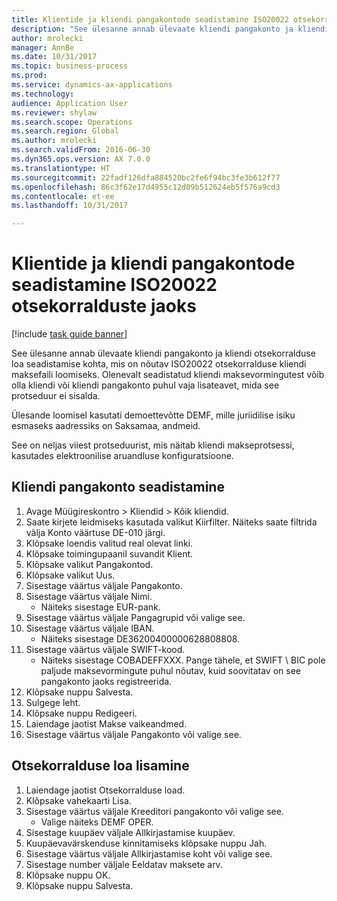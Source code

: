 ```yaml
--- 
title: Klientide ja kliendi pangakontode seadistamine ISO20022 otsekorralduste jaoks
description: "See ülesanne annab ülevaate kliendi pangakonto ja kliendi otsekorralduse loa seadistamise kohta, mis on nõutav ISO20022 otsekorralduse kliendi maksefaili loomiseks."
author: mrolecki
manager: AnnBe
ms.date: 10/31/2017
ms.topic: business-process
ms.prod: 
ms.service: dynamics-ax-applications
ms.technology: 
audience: Application User
ms.reviewer: shylaw
ms.search.scope: Operations
ms.search.region: Global
ms.author: mrolecki
ms.search.validFrom: 2016-06-30
ms.dyn365.ops.version: AX 7.0.0
ms.translationtype: HT
ms.sourcegitcommit: 22fadf126dfa884520bc2fe6f94bc3fe3b612f77
ms.openlocfilehash: 86c3f62e17d4955c12d09b512624eb5f576a9cd3
ms.contentlocale: et-ee
ms.lasthandoff: 10/31/2017

---
```

# <a name="set-up-customers-and-customer-bank-accounts-for-iso20022-direct-debits"></a>Klientide ja kliendi pangakontode seadistamine ISO20022 otsekorralduste jaoks

[!include [task guide banner](../../includes/task-guide-banner.md)]

See ülesanne annab ülevaate kliendi pangakonto ja kliendi otsekorralduse loa seadistamise kohta, mis on nõutav ISO20022 otsekorralduse kliendi maksefaili loomiseks. Olenevalt seadistatud kliendi maksevormingutest võib olla kliendi või kliendi pangakonto puhul vaja lisateavet, mida see protseduur ei sisalda. 

Ülesande loomisel kasutati demoettevõtte DEMF, mille juriidilise isiku esmaseks aadressiks on Saksamaa, andmeid.



See on neljas viiest protseduurist, mis näitab kliendi makseprotsessi, kasutades elektroonilise aruandluse konfiguratsioone.


## <a name="set-up-a-customer-bank-account"></a>Kliendi pangakonto seadistamine
1. Avage Müügireskontro > Kliendid > Kõik kliendid.
2. Saate kirjete leidmiseks kasutada valikut Kiirfilter. Näiteks saate filtrida välja Konto väärtuse DE-010 järgi.
3. Klõpsake loendis valitud real olevat linki.
4. Klõpsake toimingupaanil suvandit Klient.
5. Klõpsake valikut Pangakontod.
6. Klõpsake valikut Uus.
7. Sisestage väärtus väljale Pangakonto.
8. Sisestage väärtus väljale Nimi.
    * Näiteks sisestage EUR-pank.  
9. Sisestage väärtus väljale Pangagrupid või valige see.
10. Sisestage väärtus väljale IBAN.
    * Näiteks sisestage DE36200400000628808808.  
11. Sisestage väärtus väljale SWIFT-kood.
    * Näiteks sisestage COBADEFFXXX.  Pange tähele, et SWIFT \ BIC pole paljude maksevormingute puhul nõutav, kuid soovitatav on see pangakonto jaoks registreerida.  
12. Klõpsake nuppu Salvesta.
13. Sulgege leht.
14. Klõpsake nuppu Redigeeri.
15. Laiendage jaotist Makse vaikeandmed.
16. Sisestage väärtus väljale Pangakonto või valige see.

## <a name="add-a-direct-debit-mandate"></a>Otsekorralduse loa lisamine
1. Laiendage jaotist Otsekorralduse load.
2. Klõpsake vahekaarti Lisa.
3. Sisestage väärtus väljale Kreeditori pangakonto või valige see.
    * Valige näiteks DEMF OPER.  
4. Sisestage kuupäev väljale Allkirjastamise kuupäev.
5. Kuupäevavärskenduse kinnitamiseks klõpsake nuppu Jah.
6. Sisestage väärtus väljale Allkirjastamise koht või valige see.
7. Sisestage number väljale Eeldatav maksete arv.
8. Klõpsake nuppu OK.
9. Klõpsake nuppu Salvesta.


